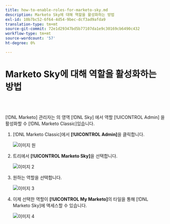```yaml
---
title: how-to-enable-roles-for-marketo-sky.md
description: Marketo Sky에 대해 역할을 활성화하는 방법
exl-id: 10b7bc52-6f64-4d54-9bec-dcf3ad9afda9
translation-type: tm+mt
source-git-commit: 72e1d29347bd5b77107da1e9c30169cb6490c432
workflow-type: tm+mt
source-wordcount: '57'
ht-degree: 0%

---
```


# Marketo Sky에 대해 역할을 활성화하는 방법

<br> 

[!DNL Marketo] 관리자는 의 영역 [!DNL Sky] 에서 역할 [!UICONTROL Admin] 을 활성화할 수  [!DNL Marketo Classic]있습니다.

1. [!DNL Marketo Classic]에서 **[!UICONTROL Admin]**&#x200B;을 클릭합니다.

   ![이미지 원](/help/sky/assets/home/how-to-enable-roles-for-marketo-sky/how-to-enable-roles-for-marketo-sky-1.png)

1. 트리에서 **[!UICONTROL Marketo Sky]**&#x200B;을 선택합니다.

   ![이미지 2](/help/sky/assets/home/how-to-enable-roles-for-marketo-sky/how-to-enable-roles-for-marketo-sky-2.png)

1. 원하는 역할을 선택합니다.

   ![이미지 3](/help/sky/assets/home/how-to-enable-roles-for-marketo-sky/how-to-enable-roles-for-marketo-sky-3.png)

1. 이제 선택한 역할이 **[!UICONTROL My Marketo]**&#x200B;의 타일을 통해 [!DNL Marketo Sky]에 액세스할 수 있습니다.

   ![이미지 4](/help/sky/assets/home/how-to-enable-roles-for-marketo-sky/how-to-enable-roles-for-marketo-sky-4.png)

